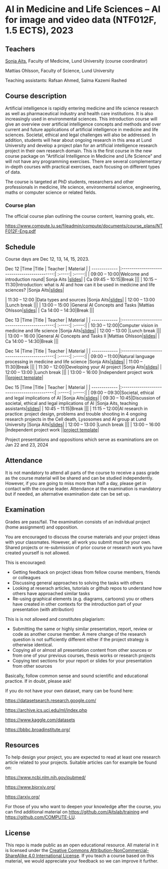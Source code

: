 # AI in Medicine and Life Sciences – AI for image and video data (NTF012F, 1.5 ECTS), 2023

## Teachers
[Sonja Aits](https://github.com/SonjaAits), Faculty of Medicine, Lund University (course coordinator)

Mattias Ohlsson, Faculty of Science, Lund University

Teaching assistants: Rafsan Ahmed, Salma Kazemi Rashed


## Course description

Artificial intelligence is rapidly entering medicine and life science research as well as pharmaceutical industry and health care institutions. It is also increasingly used in environmental sciences. This introduction course will give an overview over artificial intelligence concepts and methods and over current and future applications of artificial intelligence in medicine and life sciences. Societal, ethical and legal challenges will also be addressed. In addition, students will hear about ongoing research in this area at Lund University and develop a project plan for an artificial intelligence research project in their own research domain. This is the first course in the new course package on "Artificial Intelligence in Medicine and Life Science" and will not have any programming exercises. There are several complementary in-depth courses with practical exercises, each focusing on different types of data.

The course is targeted at PhD students, researchers and other professionals in medicine, life science, environmental science, engineering, maths or computer science or related fields.

### Course plan
The official course plan outlining the course content, learning goals, etc. 

https://www.compute.lu.se/fileadmin/compute/documents/course_plans/NTF012F-Eng.pdf

## Schedule

Course days are Dec 12, 13, 14, 15, 2023. 

Dec 12
|Time       |Title | Teacher  | Material  |
| ------------- |:--------------------------------------------:| :-----:| :-----:|
| 09:00 – 10:00|Welcome and introduction round| Sonja Aits |[slides](https://github.com/COMPUTE-LU/AI4MedLife_intro_2023/blob/main/slides/AI4MedLife_1-1_Intro.pdf)|
| Ca 09:45 – 10:15|Break |||
| 10:15 – 11:30|Introduction: what is AI and how can it be used in medicine and life sciences? |Sonja Aits|[slides](https://github.com/COMPUTE-LU/AI4MedLife_intro_2023/blob/main/slides/AI4MedLife_1-1_Intro.pdf)|

| 11:30 – 12:00 |Data types and sources  |Sonja Aits|[slides](https://github.com/COMPUTE-LU/AI4MedLife_intro_2023/blob/main/slides/AI4MedLife_1-2_data.pdf)|
| 12:00 – 13:00 |Lunch break  |||
| 13:00 – 15:00 |General AI Concepts and Tasks |Mattias Ohlsson|[slides](https://github.com/COMPUTE-LU/AI4MedLife_intro_2023/blob/main/slides/AI4MedLife_1-3_concepts_part1.pdf)|
| Ca 14:00 – 14:30|Break |||

Dec 13
|Time       |Title | Teacher  | Material  |
| ------------- |:--------------------------------------------:| :-----:| :-----:|
| 10:30 – 12:00|Computer vision in medicine and life science |Sonja Aits|[slides](https://github.com/COMPUTE-LU/AI4MedLife_intro_2023/blob/main/slides/AI4MedLife_2-1_computervision.pdf)|
| 12:00 – 13:00 |Lunch break  |||
| 13:00 – 16:00 |General AI Concepts and Tasks II |Mattias Ohlsson|[slides](https://github.com/COMPUTE-LU/AI4MedLife_intro_2023/blob/main/slides/AI4MedLife_2-2_concepts_part2.pdf)|
| Ca 14:00 – 14:30|Break |||

Dec 14
|Time       |Title | Teacher  | Material  |
| ------------- |:--------------------------------------------:| :-----:| :-----:|
| 09:00 – 11:00|Natural language processing in medicine and life science |Sonja Aits|[slides](https://github.com/COMPUTE-LU/AI4MedLife_intro_2023/blob/main/slides/AI4MedLife_3-1_nlp.pdf)|
| 11:00 – 11:30|Break |||
| 11:30 – 12:00|Developing your AI project |Sonja Aits|[slides](https://github.com/COMPUTE-LU/AI4MedLife_intro_2023/blob/main/slides/AI4MedLife_3-2-project.pdf)|
| 12:00 – 13:00 |Lunch break  |||
| 13:00 – 16:00 |Independent project work ||[project template](https://github.com/COMPUTE-LU/AI4MedLife_intro_2023/blob/main/slides/projecttemplate.pptx)|


Dec 15
|Time       |Title | Teacher  | Material  |
| ------------- |:--------------------------------------------:| :-----:| :-----:|
| 09:00 – 09:30|Societal, ethical and legal implications of AI |Sonja Aits|[slides](https://github.com/COMPUTE-LU/AI4MedLife_intro_2023/blob/main/slides/AI4MedLife_4-1_Ethics.pdf)|
| 09:30 – 10:45|Discussion of societal, ethical and legal implications of AI |Sonja Aits, teaching assistants|[slides](https://github.com/COMPUTE-LU/AI4MedLife_intro_2023/blob/main/slides/AI4MedLife_4-1_Ethics.pdf)|
| 10:45 – 11:15|Break |||
| 11:15 – 12:00|AI research in practice: project design, problems and trouble shooting in 4 ongoing research projects in the Cell death, Lysosomes and AI group at Lund University |Sonja Aits|[slides](https://github.com/COMPUTE-LU/AI4MedLife_intro_2023/blob/main/slides/AI4MedLife_3-2-project.pdf)|
| 12:00 – 13:00 |Lunch break |||
| 13:00 – 16:00 |Independent project work ||[project template](https://github.com/COMPUTE-LU/AI4MedLife_intro_2023/blob/main/slides/projecttemplate.pptx)|

Project presentations and oppositions which serve as examinations are on Jan 22 and 23, 2024


## Attendance
It is not mandatory to attend all parts of the course to receive a pass grade as the course material will be shared and can be studied independently. However, if you are going to miss more than half a day, please get in contact with the course leader. Attendance at the examination is mandatory but if needed, an alternative examination date can be set up.


## Examination
Grades are pass/fail. The examination consists of an individual project (home assignment) and opposition.


You are encouraged to discuss the course materials and your project ideas with your classmates. However, all work you submit must be your own. Shared projects or re-submission of prior course or research work you have created yourself is not allowed.

This is encouraged:

- Getting feedback on project ideas from fellow course members, friends or colleagues
- Discussing general approaches to solving the tasks with others
- Looking at reserach articles, tutorials or github repos to understand how others have approached similar tasks
- Re-using graphical elements (e.g. diagrams, cartoons) you or others have created in other contexts for the introduction part of your presentation (with attribution)


This is is not allowed and constitutes plagiarism:

- Submitting the same or highly similar presentation, report, review or code as another course member. A mere change of the research question is not sufficiently different either if the project strategy is otherwise identical.
- Copying all or almost all presentation content from other sources or from one of your previous courses, thesis works or research projects
- Copying text sections for your report or slides for your presentation from other sources

Basically, follow common sense and sound scientific and educational practice. If in doubt, please ask!

If you do not have your own dataset, many can be found here:

https://datasetsearch.research.google.com/

https://archive.ics.uci.edu/ml/index.php

https://www.kaggle.com/datasets

https://bbbc.broadinstitute.org/

## Resources
To help design your project, you are expected to read at least one research article related to your projects. Suitable articles can for example be found on:

https://www.ncbi.nlm.nih.gov/pubmed/

https://www.biorxiv.org/

https://arxiv.org/

For those of you who want to deepen your knowledge after the course, you can find additional material on https://github.com/Aitslab/training and https://github.com/COMPUTE-LU.


## License
This repo is made public as an open educational resource. All material in it is licensed under the [Creative Commons Attribution-NonCommercial-ShareAlike 4.0 International License](http://creativecommons.org/licenses/by-nc-sa/4.0/). If you teach a course based on this material, we would appreciate your feedback so we can improve it further.
